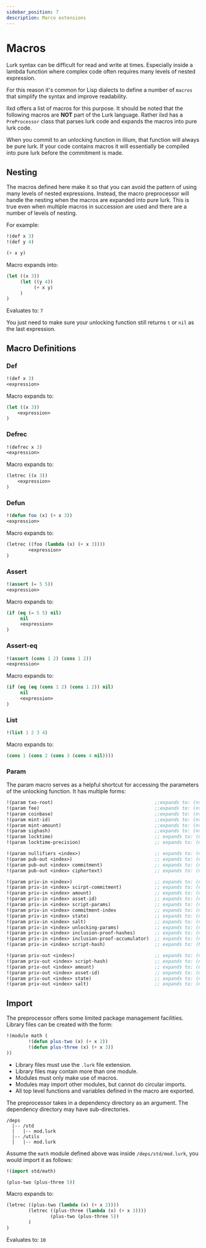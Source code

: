 ```yaml
---
sidebar_position: 7
description: Marco extensions
---
```


# Macros

Lurk syntax can be difficult for read and write at times. Especially inside a lambda function where complex code often
requires many levels of nested expression. 

For this reason it's common for Lisp dialects to define a number of `macros` that simplify the syntax and improve readability.

Ilxd offers a list of macros for this purpose. It should be noted that the following macros are **NOT** part of the
Lurk language. Rather ilxd has a `PreProcessor` class that parses lurk code and expands the macros into pure lurk code.

When you commit to an unlocking function in illium, that function will always be pure lurk. If your code contains macros
it will essentially be compiled into pure lurk before the commitment is made.

## Nesting

The macros defined here make it so that you can avoid the pattern of using many levels of nested expressions. Instead, the
macro preprocessor will handle the nesting when the macros are expanded into pure lurk. This is true even when multiple
macros in succession are used and there are a number of levels of nesting.

For example:
```lisp
!(def x 3)
!(def y 4)

(+ x y)
```

Macro expands into:
```lisp
(let ((x 3))
     (let ((y 4))
          (+ x y)
     )
)
```
Evaluates to: `7`

You just need to make sure your unlocking function still returns `t` or `nil` as the last expression. 

## Macro Definitions

### Def

```lisp
!(def x 3)
<expression>
```

Macro expands to:
```lisp
(let ((x 3))
    <expression>
)
```

### Defrec

```lisp
!(defrec x 3)
<expression>
```

Macro expands to:
```lisp
(letrec ((x 3))
    <expression>
)
```

### Defun

```lisp
!(defun foo (x) (+ x 3))
<expression>
```

Macro expands to:
```lisp
(letrec ((foo (lambda (x) (+ x 3))))
        <expression>
)
```

### Assert
```lisp
!(assert (= 5 5))
<expression>
```
Macro expands to:
```lisp
(if (eq (= 5 5) nil)
     nil
     <expression>
)
```

### Assert-eq
```lisp
!(assert (cons 1 2) (cons 1 2))
<expression>
```
Macro expands to:
```lisp
(if (eq (eq (cons 1 2) (cons 1 2)) nil)
     nil
     <expression>
)
```

### List

```lisp
!(list 1 2 3 4)
```

Macro expands to:
```lisp
(cons 1 (cons 2 (cons 3 (cons 4 nil))))
```

### Param

The param macro serves as a helpful shortcut for accessing the parameters of the unlocking function. It has multiple 
forms:

```lisp
!(param txo-root)                                     ;;expands to: (nth 1 public-params)
!(param fee)                                          ;;expands to: (nth 2 public-params)
!(param coinbase)                                     ;;expands to: (nth 3 public-params)
!(param mint-id)                                      ;;expands to: (nth 4 public-params)
!(param mint-amount)                                  ;;expands to: (nth 5 public-params)
!(param sighash)                                      ;;expands to: (nth 7 public-params)
!(param locktime)                                     ;; expands to: (nth 8 public-params)
!(param locktime-precision)                           ;; expands to: (nth 9 public-params)

!(param nullifiers <index>)                           ;; expands to: (nth <index> (nth 0 public-params))
!(param pub-out <index>)                              ;; expands to: (nth <index> (nth 6 public-params))
!(param pub-out <index> commitment)                   ;; expands to: (nth 0 (nth <index> (nth 6 public-params)))
!(param pub-out <index> ciphertext)                   ;; expands to: (nth 1 (nth <index> (nth 6 public-params)))

!(param priv-in <index>)                              ;; expands to: (nth <index> (car private-params))
!(param priv-in <index> scirpt-commitment)            ;; expands to: (nth 0 (nth <index> (car private-params)))
!(param priv-in <index> amount)                       ;; expands to: (nth 1 (nth <index> (car private-params)))
!(param priv-in <index> asset-id)                     ;; expands to: (nth 2 (nth <index> (car private-params)))
!(param priv-in <index> script-params)                ;; expands to: (nth 3 (nth <index> (car private-params)))
!(param priv-in <index> commitment-index              ;; expands to: (nth 4 (nth <index> (car private-params)))
!(param priv-in <index> state)                        ;; expands to: (nth 5 (nth <index> (car private-params)))
!(param priv-in <index> salt)                         ;; expands to: (nth 6 (nth <index> (car private-params)))
!(param priv-in <index> unlocking-params)             ;; expands to: (nth 7 (nth <index> (car private-params)))
!(param priv-in <index> inclusion-proof-hashes)       ;; expands to: (nth 8 (nth <index> (car private-params)))
!(param priv-in <index> inclusion-proof-accumulator)  ;; expands to: (nth 9 (nth <index> (car private-params)))
!(param priv-in <index> script-hash)                  ;; expands to: (hash (cons ((car (nth <index> (car private-params))) (cons (nth 3 (nth <index> (car private-params))) nil)))

!(param priv-out <index>)                             ;; expands to: (nth <index> (car (cdr private-params)))
!(param priv-out <index> script-hash)                 ;; expands to: (nth 0 (nth <index> (car (cdr private-params))))
!(param priv-out <index> amount)                      ;; expands to: (nth 1 (nth <index> (car (cdr private-params))))
!(param priv-out <index> asset-id)                    ;; expands to: (nth 2 (nth <index> (car (cdr private-params))))
!(param priv-out <index> state)                       ;; expands to: (nth 3 (nth <index> (car (cdr private-params))))
!(param priv-out <index> salt)                        ;; expands to: (nth 4 (nth <index> (car (cdr private-params))))
```

## Import

The preprocessor offers some limited package management facilities. Library files can be created with the form:

```lisp 
!(module math (
        !(defun plus-two (x) (+ x 2))
        !(defun plus-three (x) (+ x 3))
))
```

- Library files must use the `.lurk` file extension.
- Library files may contain more than one module.
- Modules must only make use of macros.
- Modules may import other modules, but cannot do circular imports.
- All top level functions and variables defined in the macro are exported.

The preprocessor takes in a dependency directory as an argument. The dependency directory may have sub-directories.

```
/deps
  |-- /std
  |   |-- mod.lurk
  |-- /utils
  |   |-- mod.lurk
```

Assume the `math` module defined above was inside `/deps/std/mod.lurk`, you would import it as follows:

```lisp
!(import std/math)

(plus-two (plus-three 5))
```

Macro expands to:
```lisp
(letrec ((plus-two (lambda (x) (+ x 2))))
        (letrec ((plus-three (lambda (x) (+ x 3))))
                (plus-two (plus-three 5)) 
        )
)
```
Evaluates to: `10`